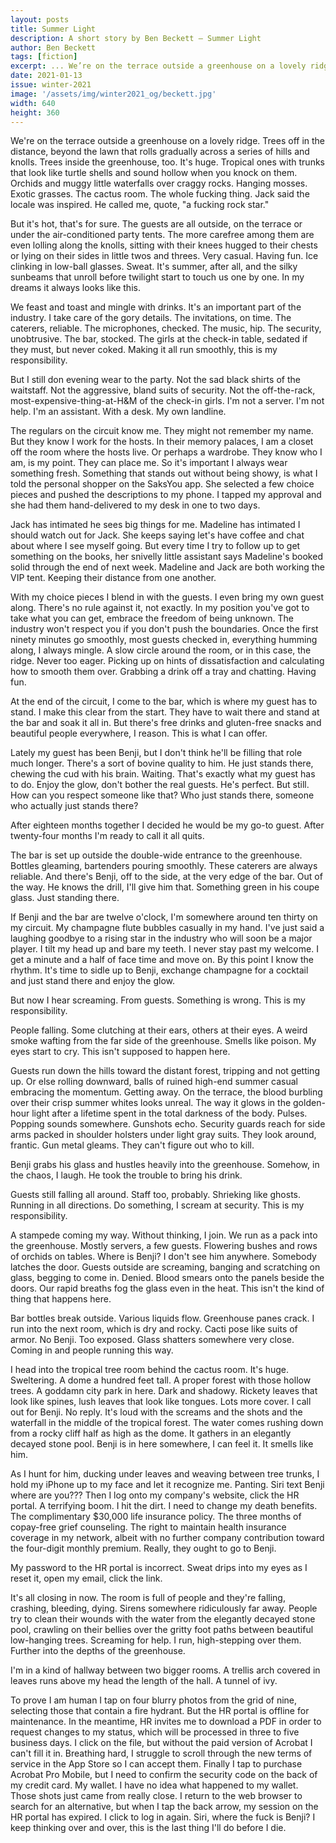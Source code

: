 ```yaml
---
layout: posts
title: Summer Light
description: A short story by Ben Beckett – Summer Light
author: Ben Beckett
tags: [fiction]
excerpt: ... We’re on the terrace outside a greenhouse on a lovely ridge ...
date: 2021-01-13
issue: winter-2021
image: '/assets/img/winter2021_og/beckett.jpg'
width: 640
height: 360
---
```


We're on the terrace outside a greenhouse on a lovely ridge. Trees off
in the distance, beyond the lawn that rolls gradually across a series of
hills and knolls. Trees inside the greenhouse, too. It's huge. Tropical
ones with trunks that look like turtle shells and sound hollow when you
knock on them. Orchids and muggy little waterfalls over craggy rocks.
Hanging mosses. Exotic grasses. The cactus room. The whole fucking
thing. Jack said the locale was inspired. He called me, quote, "a
fucking rock star."

But it's hot, that's for sure. The guests are all outside, on the
terrace or under the air-conditioned party tents. The more carefree
among them are even lolling along the knolls, sitting with their knees
hugged to their chests or lying on their sides in little twos and
threes. Very casual. Having fun. Ice clinking in low-ball glasses.
Sweat. It's summer, after all, and the silky sunbeams that unroll before
twilight start to touch us one by one. In my dreams it always looks like
this.

We feast and toast and mingle with drinks. It's an important part of the
industry. I take care of the gory details. The invitations, on time. The
caterers, reliable. The microphones, checked. The music, hip. The
security, unobtrusive. The bar, stocked. The girls at the check-in
table, sedated if they must, but never coked. Making it all run
smoothly, this is my responsibility.

But I still don evening wear to the party. Not the sad black shirts of
the waitstaff. Not the aggressive, bland suits of security. Not the
off-the-rack, most-expensive-thing-at-H&M of the check-in girls. I'm not
a server. I'm not help. I'm an assistant. With a desk. My own landline.

The regulars on the circuit know me. They might not remember my name.
But they know I work for the hosts. In their memory palaces, I am a
closet off the room where the hosts live. Or perhaps a wardrobe. They
know who I am, is my point. They can place me. So it's important I
always wear something fresh. Something that stands out without being
showy, is what I told the personal shopper on the SaksYou app. She
selected a few choice pieces and pushed the descriptions to my phone. I
tapped my approval and she had them hand-delivered to my desk in one to
two days.

Jack has intimated he sees big things for me. Madeline has intimated I
should watch out for Jack. She keeps saying let's have coffee and chat
about where I see myself going. But every time I try to follow up to get
something on the books, her snivelly little assistant says Madeline's
booked solid through the end of next week. Madeline and Jack are both
working the VIP tent. Keeping their distance from one another.

With my choice pieces I blend in with the guests. I even bring my own
guest along. There's no rule against it, not exactly. In my position
you've got to take what you can get, embrace the freedom of being
unknown. The industry won't respect you if you don't push the
boundaries. Once the first ninety minutes go smoothly, most guests
checked in, everything humming along, I always mingle. A slow circle
around the room, or in this case, the ridge. Never too eager. Picking up
on hints of dissatisfaction and calculating how to smooth them over.
Grabbing a drink off a tray and chatting. Having fun.

At the end of the circuit, I come to the bar, which is where my guest
has to stand. I make this clear from the start. They have to wait there
and stand at the bar and soak it all in. But there's free drinks and
gluten-free snacks and beautiful people everywhere, I reason. This is
what I can offer.

Lately my guest has been Benji, but I don't think he'll be filling that
role much longer. There's a sort of bovine quality to him. He just
stands there, chewing the cud with his brain. Waiting. That's exactly
what my guest has to do. Enjoy the glow, don't bother the real guests.
He's perfect. But still. How can you respect someone like that? Who just
stands there, someone who actually just stands there?

After eighteen months together I decided he would be my go-to guest.
After twenty-four months I'm ready to call it all quits.

The bar is set up outside the double-wide entrance to the greenhouse.
Bottles gleaming, bartenders pouring smoothly. These caterers are always
reliable. And there's Benji, off to the side, at the very edge of the
bar. Out of the way. He knows the drill, I'll give him that. Something
green in his coupe glass. Just standing there.

If Benji and the bar are twelve o'clock, I'm somewhere around ten thirty
on my circuit. My champagne flute bubbles casually in my hand. I've just
said a laughing goodbye to a rising star in the industry who will soon
be a major player. I tilt my head up and bare my teeth. I never stay
past my welcome. I get a minute and a half of face time and move on. By
this point I know the rhythm. It's time to sidle up to Benji, exchange
champagne for a cocktail and just stand there and enjoy the glow.

But now I hear screaming. From guests. Something is wrong. This is my
responsibility.

People falling. Some clutching at their ears, others at their eyes. A
weird smoke wafting from the far side of the greenhouse. Smells like
poison. My eyes start to cry. This isn't supposed to happen here.

Guests run down the hills toward the distant forest, tripping and not
getting up. Or else rolling downward, balls of ruined high-end summer
casual embracing the momentum. Getting away. On the terrace, the blood
burbling over their crisp summer whites looks unreal. The way it glows
in the golden-hour light after a lifetime spent in the total darkness of
the body. Pulses. Popping sounds somewhere. Gunshots echo. Security
guards reach for side arms packed in shoulder holsters under light gray
suits. They look around, frantic. Gun metal gleams. They can't figure
out who to kill.

Benji grabs his glass and hustles heavily into the greenhouse. Somehow,
in the chaos, I laugh. He took the trouble to bring his drink.

Guests still falling all around. Staff too, probably. Shrieking like
ghosts. Running in all directions. Do something, I scream at security.
This is my responsibility.

A stampede coming my way. Without thinking, I join. We run as a pack
into the greenhouse. Mostly servers, a few guests. Flowering bushes and
rows of orchids on tables. Where is Benji? I don't see him anywhere.
Somebody latches the door. Guests outside are screaming, banging and
scratching on glass, begging to come in. Denied. Blood smears onto the
panels beside the doors. Our rapid breaths fog the glass even in the
heat. This isn't the kind of thing that happens here.

Bar bottles break outside. Various liquids flow. Greenhouse panes crack.
I run into the next room, which is dry and rocky. Cacti pose like suits
of armor. No Benji. Too exposed. Glass shatters somewhere very close.
Coming in and people running this way.

I head into the tropical tree room behind the cactus room. It's huge.
Sweltering. A dome a hundred feet tall. A proper forest with those
hollow trees. A goddamn city park in here. Dark and shadowy. Rickety
leaves that look like spines, lush leaves that look like tongues. Lots
more cover. I call out for Benji. No reply. It's loud with the screams
and the shots and the waterfall in the middle of the tropical forest.
The water comes rushing down from a rocky cliff half as high as the
dome. It gathers in an elegantly decayed stone pool. Benji is in here
somewhere, I can feel it. It smells like him.

As I hunt for him, ducking under leaves and weaving between tree trunks,
I hold my iPhone up to my face and let it recognize me. Panting. Siri
text Benji where are you??? Then I log onto my company's website, click
the HR portal. A terrifying boom. I hit the dirt. I need to change my
death benefits. The complimentary \$30,000 life insurance policy. The
three months of copay-free grief counseling. The right to maintain
health insurance coverage in my network, albeit with no further company
contribution toward the four-digit monthly premium. Really, they ought
to go to Benji.

My password to the HR portal is incorrect. Sweat drips into my eyes as I
reset it, open my email, click the link.

It's all closing in now. The room is full of people and they're falling,
crashing, bleeding, dying. Sirens somewhere ridiculously far away.
People try to clean their wounds with the water from the elegantly
decayed stone pool, crawling on their bellies over the gritty foot paths
between beautiful low-hanging trees. Screaming for help. I run,
high-stepping over them. Further into the depths of the greenhouse.

I'm in a kind of hallway between two bigger rooms. A trellis arch
covered in leaves runs above my head the length of the hall. A tunnel of
ivy.

To prove I am human I tap on four blurry photos from the grid of nine,
selecting those that contain a fire hydrant. But the HR portal is
offline for maintenance. In the meantime, HR invites me to download a
PDF in order to request changes to my status, which will be processed in
three to five business days. I click on the file, but without the paid
version of Acrobat I can't fill it in. Breathing hard, I struggle to
scroll through the new terms of service in the App Store so I can accept
them. Finally I tap to purchase Acrobat Pro Mobile, but I need to
confirm the security code on the back of my credit card. My wallet. I
have no idea what happened to my wallet. Those shots just came from
really close. I return to the web browser to search for an alternative,
but when I tap the back arrow, my session on the HR portal has expired.
I click to log in again. Siri, where the fuck is Benji? I keep thinking
over and over, this is the last thing I'll do before I die.

